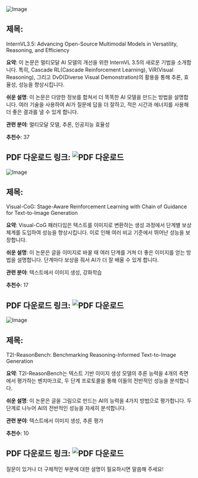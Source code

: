 ![Image](https://cdn-thumbnails.huggingface.co/social-thumbnails/papers/2508.18265.png)
## 제목:
InternVL3.5: Advancing Open-Source Multimodal Models in Versatility, Reasoning, and Efficiency

**요약**:
이 논문은 멀티모달 AI 모델의 개선을 위한 InternVL 3.5의 새로운 기법을 소개합니다. 특히, Cascade RL(Cascade Reinforcement Learning), ViR(Visual Reasoning), 그리고 DvD(Diverse Visual Demonstration)의 활용을 통해 추론, 효율성, 성능을 향상시킵니다.

**쉬운 설명**:
이 논문은 다양한 정보를 합쳐서 더 똑똑한 AI 모델을 만드는 방법을 설명합니다. 여러 기술을 사용하여 AI가 질문에 답을 더 잘하고, 적은 시간과 에너지를 사용해 더 좋은 결과를 낼 수 있게 합니다.

**관련 분야**:
멀티모달 모델, 추론, 인공지능 효율성

**추천수**:
37

**PDF 다운로드 링크**: ![PDF 다운로드](https://arxiv.org/pdf/2508.18265)
---

![Image](https://cdn-thumbnails.huggingface.co/social-thumbnails/papers/2508.18032.png)
## 제목:
Visual-CoG: Stage-Aware Reinforcement Learning with Chain of Guidance for Text-to-Image Generation

**요약**:
Visual-CoG 패러다임은 텍스트를 이미지로 변환하는 생성 과정에서 단계별 보상 체계를 도입하여 성능을 향상시킵니다. 이로 인해 여러 비교 기준에서 뛰어난 성능을 보장합니다.

**쉬운 설명**:
이 논문은 글을 이미지로 바꿀 때 여러 단계를 거쳐 더 좋은 이미지를 얻는 방법을 설명합니다. 단계마다 보상을 줘서 AI가 더 잘 배울 수 있게 합니다.

**관련 분야**:
텍스트에서 이미지 생성, 강화학습

**추천수**:
17

**PDF 다운로드 링크**: ![PDF 다운로드](https://arxiv.org/pdf/2508.18032)
---

![Image](https://cdn-thumbnails.huggingface.co/social-thumbnails/papers/2508.17472.png)
## 제목:
T2I-ReasonBench: Benchmarking Reasoning-Informed Text-to-Image Generation

**요약**:
T2I-ReasonBench는 텍스트 기반 이미지 생성 모델의 추론 능력을 4개의 측면에서 평가하는 벤치마크로, 두 단계 프로토콜을 통해 이들의 전반적인 성능을 분석합니다.

**쉬운 설명**:
이 논문은 글을 그림으로 만드는 AI의 능력을 4가지 방법으로 평가합니다. 두 단계로 나누어 AI의 전반적인 성능을 자세히 분석합니다.

**관련 분야**:
텍스트에서 이미지 생성, 추론 평가

**추천수**:
10

**PDF 다운로드 링크**: ![PDF 다운로드](https://arxiv.org/pdf/2508.17472)
---

질문이 있거나 더 구체적인 부분에 대한 설명이 필요하시면 말씀해 주세요!